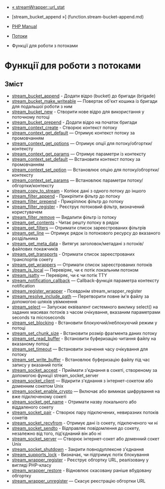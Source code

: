 - [« streamWrapper::url_stat](streamwrapper.url-stat.md)
- [stream_bucket_append »] (function.stream-bucket-append.md)

- [PHP Manual](index.md)
- [Потоки](book.stream.md)
- Функції для роботи з потоками

# Функції для роботи з потоками

## Зміст

- [stream_bucket_append](function.stream-bucket-append.md) -
Додати відро (bucket) до бригади (brigade)
- [stream_bucket_make_writeable](function.stream-bucket-make-writeable.md)
— Повертає об'єкт кошика із бригади для подальшої роботи з ним
- [stream_bucket_new](function.stream-bucket-new.md) - Створити нове
відро для використання у поточному потоці
- [stream_bucket_prepend](function.stream-bucket-prepend.md) -
Додати відро на початок бригади
- [stream_context_create](function.stream-context-create.md) -
Створює контекст потоку
- [stream_context_get_default](function.stream-context-get-default.md)
— Отримує контекст потоку за промовчанням
- [stream_context_get_options](function.stream-context-get-options.md)
— Отримує опції для потоку/обгортки/контексту
- [stream_context_get_params](function.stream-context-get-params.md)
— Отримує параметри із контексту
- [stream_context_set_default](function.stream-context-set-default.md)
— Встановити контекст потоку за промовчанням
- [stream_context_set_option](function.stream-context-set-option.md)
— Встановлює опцію для потоку/обгортки/контексту
- [stream_context_set_params](function.stream-context-set-params.md)
— Встановлює параметри потоку/обгортки/контексту
- [stream_copy_to_stream](function.stream-copy-to-stream.md) -
Копіює дані з одного потоку до іншого
- [stream_filter_append](function.stream-filter-append.md) -
Прикріпити фільтр до потоку
- [stream_filter_prepend](function.stream-filter-prepend.md) -
Прикріплює фільтр до потоку
- [stream_filter_register](function.stream-filter-register.md) -
Реєструє потоковий фільтр, визначений користувачем
- [stream_filter_remove](function.stream-filter-remove.md) — Видалити
фільтр із потоку
- [stream_get_contents](function.stream-get-contents.md) - Читає
решту потоку в рядок
- [stream_get_filters](function.stream-get-filters.md) — Отримати
список зареєстрованих фільтрів
- [stream_get_line](function.stream-get-line.md) — Отримує рядок
із потокового ресурсу до вказаного роздільника
- [stream_get_meta_data](function.stream-get-meta-data.md) -
Витягує заголовок/метадані з потоків/файлових покажчиків
- [stream_get_transports](function.stream-get-transports.md) -
Отримати список зареєстрованих транспортів сокету
- [stream_get_wrappers](function.stream-get-wrappers.md) — Отримати
список зареєстрованих потоків
- [stream_is_local](function.stream-is-local.md) — Перевіряє,
чи є потік локальним потоком
- [stream_isatty](function.stream-isatty.md) — Перевіряє, чи є
чи потік TTY
- [stream_notification_callback](function.stream-notification-callback.md)
— Callback-функція параметра контексту notification
- [stream_register_wrapper](function.stream-register-wrapper.md) -
Псевдонім stream_wrapper_register
- [stream_resolve_include_path](function.stream-resolve-include-path.md)
— Перетворити повне ім'я файлу за допомогою шляхів увімкнення
- [stream_select](function.stream-select.md) — Запускає еквівалент
системного виклику select() на заданих масивах потоків з часом
очікування, вказаним параметрами seconds та microseconds
- [stream_set_blocking](function.stream-set-blocking.md) -
Встановити блокуючий/неблокуючий режим у потоці
- [stream_set_chunk_size](function.stream-set-chunk-size.md) -
Встановити розмір фрагмента даних потоку
- [stream_set_read_buffer](function.stream-set-read-buffer.md) -
Встановити буферизацію читання файлу на вказаному потоці
- [stream_set_timeout](function.stream-set-timeout.md) — Встановити
значення часу очікування для потоку
- [stream_set_write_buffer](function.stream-set-write-buffer.md) -
Встановлює буферизацію файлу під час запису у вказаний потік
- [stream_socket_accept](function.stream-socket-accept.md) -
Приймати з'єднання в сокеті, створеному за допомогою функції
stream_socket_server
- [stream_socket_client](function.stream-socket-client.md) — Відкрити
з'єднання з інтернет-сокетом або доменним сокетом Unix
- [stream_socket_enable_crypto](function.stream-socket-enable-crypto.md)
— Включає або вимикає шифрування на вже підключеному сокеті
- [stream_socket_get_name](function.stream-socket-get-name.md) -
Отримати назву локального або віддаленого сокету
- [stream_socket_pair](function.stream-socket-pair.md) - Створює
пару підключених, невиразних потоків сокетів
- [stream_socket_recvfrom](function.stream-socket-recvfrom.md) -
Отримує дані із сокету, підключеного чи ні
- [stream_socket_sendto](function.stream-socket-sendto.md) -
Відправляє повідомлення до сокету, незалежно від того, під'єднаний він або
ні
- [stream_socket_server](function.stream-socket-server.md) — Створює
інтернет-сокет або доменний сокет Unix
- [stream_socket_shutdown](function.stream-socket-shutdown.md) -
Закрити повнодуплексне з'єднання
- [stream_supports_lock](function.stream-supports-lock.md) -
Визначає, чи підтримує потік блокування
- [stream_wrapper_register](function.stream-wrapper-register.md) -
Реєструє обгортку URL, реалізовану у вигляді PHP-класу
- [stream_wrapper_restore](function.stream-wrapper-restore.md) -
Відновлює скасовану раніше вбудовану обгортку
- [stream_wrapper_unregister](function.stream-wrapper-unregister.md)
— Скасує реєстрацію обгортки URL
